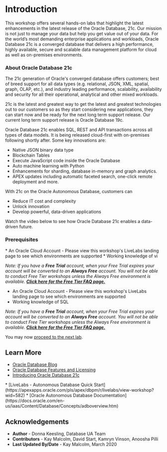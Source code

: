 # Introduction

This workshop offers several hands-on labs that highlight the latest enhancements in the latest release of the Oracle Database, 21c.  Our mission is not just to manage your data but help you get value out of your data.  For the world’s most demanding enterprise applications and workloads, Oracle Database 21c is a converged database that delivers a high performance, highly available, secure and scalable data management platform for cloud as well as on-premises environments.

### About Oracle Database 21c
The 21c generation of Oracle's converged database offers customers; best of breed support for all data types (e.g. relational, JSON, XML, spatial, graph, OLAP, etc.), and industry leading performance, scalability, availability and security for all their operational, analytical and other mixed workloads.

21c is the latest and greatest way to get the latest and greatest technologies out to our customers so as they start considering new applications, they can start now and be ready for the next long term support release.  Our current long term support release is Oracle Database 19c.

Oracle Database 21c enables SQL, REST and API transactions across all types of data models.  It is being released cloud-first with on-premises following shortly after. Some key innovations are:
* Native JSON binary data type
* Blockchain Tables
* Execute JavaScript code inside the Oracle Database
* Auto machine learning with Python
* Enhancements for sharding, database in-memory and graph analytics.
* APEX updates including automatic faceted search, one-click remote deployment and more.

With 21c <if type="atp">on the Oracle Autonomous Database</if>, customers can
* Reduce IT cost and complexity
* Unlock innovation
* Develop powerful, data-driven applications

Watch the video below to see how Oracle Database 21c enables a data-driven future.

[](youtube:recR8UR13o8)

### Prerequisites
<if type="dbcs">
* An Oracle Cloud Account - Please view this workshop's LiveLabs landing page to see which environments are supported
* Working knowledge of vi

*Note: If you have a **Free Trial** account, when your Free Trial expires your account will be converted to an **Always Free** account. You will not be able to conduct Free Tier workshops unless the Always Free environment is available. **[Click here for the Free Tier FAQ page.](https://www.oracle.com/cloud/free/faq.html)***
</if>
<if type="atp">
* An Oracle Cloud Account - Please view this workshop's LiveLabs landing page to see which environments are supported
* Working knowledge of SQL

*Note: If you have a **Free Trial** account, when your Free Trial expires your account will be converted to an **Always Free** account. You will not be able to conduct Free Tier workshops unless the Always Free environment is available. **[Click here for the Free Tier FAQ page.](https://www.oracle.com/cloud/free/faq.html)***
</if>

You may now [proceed to the next lab](#next).

## Learn More

* [Oracle Database Blog](http://blogs.oracle.com/database)
* [Oracle Database Features and Licensing](https://apex.oracle.com/database-features/)
* [Introducing Oracle Database 21c](https://blogs.oracle.com/database/introducing-oracle-database-21c)
<if type="atp">
* [LiveLabs - Autonomous Database Quick Start](https://apexapps.oracle.com/pls/apex/dbpm/r/livelabs/view-workshop?wid=582)
* [Oracle Autonomous Database Documentation](https://docs.oracle.com/en-us/iaas/Content/Database/Concepts/adboverview.htm)
</if>

## Acknowledgements
* **Author** - Donna Keesling, Database UA Team
* **Contributors** - Kay Malcolm, David Start, Kamryn Vinson, Anoosha Pilli 
* **Last Updated By/Date** - Kay Malcolm, March 2020
